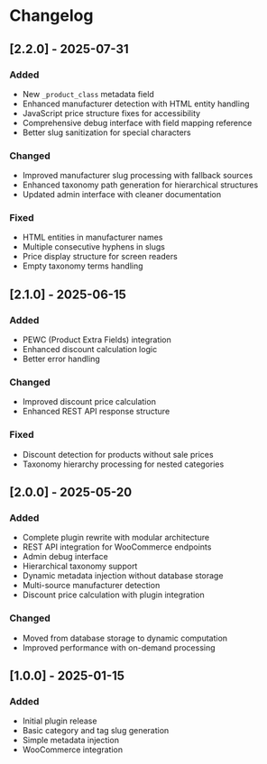 # Changelog

## [2.2.0] - 2025-07-31

### Added
- New `_product_class` metadata field
- Enhanced manufacturer detection with HTML entity handling
- JavaScript price structure fixes for accessibility
- Comprehensive debug interface with field mapping reference
- Better slug sanitization for special characters

### Changed
- Improved manufacturer slug processing with fallback sources
- Enhanced taxonomy path generation for hierarchical structures
- Updated admin interface with cleaner documentation

### Fixed
- HTML entities in manufacturer names
- Multiple consecutive hyphens in slugs
- Price display structure for screen readers
- Empty taxonomy terms handling

## [2.1.0] - 2025-06-15

### Added
- PEWC (Product Extra Fields) integration
- Enhanced discount calculation logic
- Better error handling

### Changed
- Improved discount price calculation
- Enhanced REST API response structure

### Fixed
- Discount detection for products without sale prices
- Taxonomy hierarchy processing for nested categories

## [2.0.0] - 2025-05-20

### Added
- Complete plugin rewrite with modular architecture
- REST API integration for WooCommerce endpoints
- Admin debug interface
- Hierarchical taxonomy support
- Dynamic metadata injection without database storage
- Multi-source manufacturer detection
- Discount price calculation with plugin integration

### Changed
- Moved from database storage to dynamic computation
- Improved performance with on-demand processing

## [1.0.0] - 2025-01-15

### Added
- Initial plugin release
- Basic category and tag slug generation
- Simple metadata injection
- WooCommerce integration